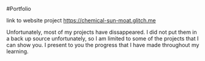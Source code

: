 #Portfolio

link to website project
https://chemical-sun-moat.glitch.me 

Unfortunately, most of my projects have dissappeared. 
I did not put them in a back up source unfortunately, 
so I am limited to some of the projects that I can show you. 
I present to you the progress that I have made throughout my learning. 
